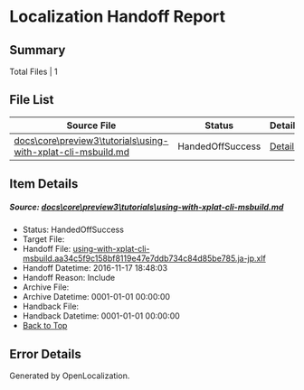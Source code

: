 # <a name='report-top'></a> Localization Handoff Report

## Summary
 Total Files | 1

## File List
 Source File | Status | Details 
 ----------- | ------ | ------- 
 [docs\core\preview3\tutorials\using-with-xplat-cli-msbuild.md](https://github.com/dotnet/docs/blob/ab71aab99505f211fe4adc86957eda4707761f1c/docs/core/preview3/tutorials/using-with-xplat-cli-msbuild.md) | HandedOffSuccess | [Details](#01b17021e79bcdb2dc69f97b709f4aa63dbab9aa90)

## Item Details
##### <a name='01b17021e79bcdb2dc69f97b709f4aa63dbab9aa90'></a> Source: [docs\core\preview3\tutorials\using-with-xplat-cli-msbuild.md](https://github.com/dotnet/docs/blob/ab71aab99505f211fe4adc86957eda4707761f1c/docs/core/preview3/tutorials/using-with-xplat-cli-msbuild.md)
* Status: HandedOffSuccess
* Target File: 
* Handoff File: [using-with-xplat-cli-msbuild.aa34c5f9c158bf8119e47e7ddb734c84d85be785.ja-jp.xlf](https://github.com/dotnet/docs.handoff/blob/7898fc92412f3c8f53c30febcddb2942cb0a942a/ol-handoff/dotnet/docs.ja-jp/master/ht-p1/using-with-xplat-cli-msbuild.aa34c5f9c158bf8119e47e7ddb734c84d85be785.ja-jp.xlf)
* Handoff Datetime: 2016-11-17 18:48:03
* Handoff Reason: Include
* Archive File: 
* Archive Datetime: 0001-01-01 00:00:00
* Handback File: 
* Handback Datetime: 0001-01-01 00:00:00
* [Back to Top](#report-top)


## Error Details

Generated by OpenLocalization.
